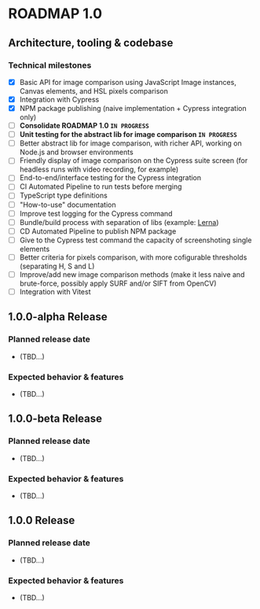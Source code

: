 ROADMAP 1.0
===========

## Architecture, tooling & codebase
### Technical milestones
- [x] Basic API for image comparison using JavaScript Image instances, Canvas elements, and HSL pixels comparison
- [x] Integration with Cypress
- [x] NPM package publishing (naive implementation + Cypress integration only)
- [ ] **Consolidate ROADMAP 1.0 `IN PROGRESS`**
- [ ] **Unit testing for the abstract lib for image comparison `IN PROGRESS`**
- [ ] Better abstract lib for image comparison, with richer API, working on Node.js and browser environments
- [ ] Friendly display of image comparison on the Cypress suite screen (for headless runs with video recording, for example)
- [ ] End-to-end/interface testing for the Cypress integration
- [ ] CI Automated Pipeline to run tests before merging
- [ ] TypeScript type definitions
- [ ] "How-to-use" documentation
- [ ] Improve test logging for the Cypress command
- [ ] Bundle/build process with separation of libs (example: [Lerna](https://lerna.js.org/))
- [ ] CD Automated Pipeline to publish NPM package
- [ ] Give to the Cypress test command the capacity of screenshoting single elements
- [ ] Better criteria for pixels comparison, with more cofigurable thresholds (separating H, S and L)
- [ ] Improve/add new image comparison methods (make it less naive and brute-force, possibly apply SURF and/or SIFT from OpenCV)
- [ ] Integration with Vitest

## 1.0.0-alpha Release
### Planned release date
- (TBD...)
### Expected behavior & features
- (TBD...)

## 1.0.0-beta Release
### Planned release date
- (TBD...)
### Expected behavior & features
- (TBD...)

## 1.0.0 Release
### Planned release date
- (TBD...)
### Expected behavior & features
- (TBD...)

